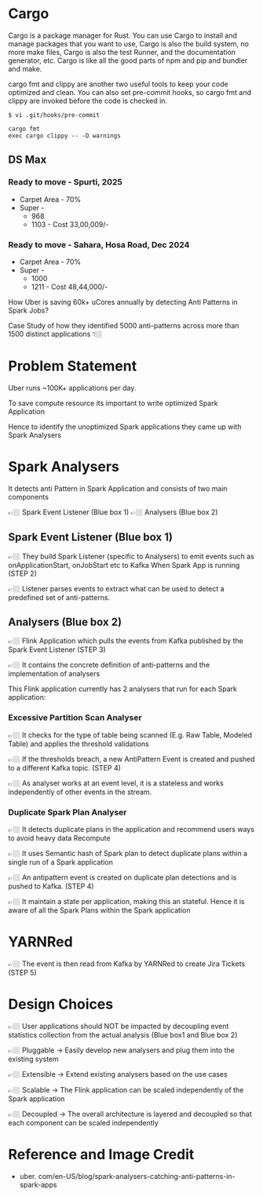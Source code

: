 # Cargo
Cargo is a package manager for Rust. You can use Cargo to install and manage packages that you want to use, Cargo is also the build system, no more make files, Cargo is also the test Runner, and the documentation generator, etc. Cargo is like all the good parts of npm and pip and bundler and make.

cargo fmt and clippy are another two useful tools to keep your code optimized and clean. You can also set pre-commit hooks, so cargo fmt and clippy are invoked before the code is checked in.

```shell
$ vi .git/hooks/pre-commit

cargo fmt
exec cargo clippy -- -D warnings
```


## DS Max
### Ready to move - Spurti, 2025
* Carpet Area - 70%
* Super - 
  * 968
  * 1103 - Cost 33,00,009/-

### Ready to move - Sahara, Hosa Road, Dec 2024
* Carpet Area - 70%
* Super - 
  * 1000
  * 1211 - Cost 48,44,000/-

How Uber is saving 60k+ uCores annually by detecting Anti Patterns in Spark Jobs?

Case Study of how they identified 5000 anti-patterns across more than 1500 distinct applications 👇🏼

# Problem Statement

Uber runs ~100K+ applications per day.

To save compute resource its important to write optimized Spark Application

Hence to identify the unoptimized Spark applications they came up with Spark Analysers

# Spark Analysers
It detects anti Pattern in Spark Application and consists of two main components

👉🏼 Spark Event Listener (Blue box 1)
👉🏼 Analysers (Blue box 2)

## Spark Event Listener (Blue box 1)

👉🏼 They build Spark Listener (specific to Analysers) to emit events such as onApplicationStart, onJobStart etc to Kafka When Spark App is running (STEP 2)

👉🏼 Listener parses events to extract what can be used to detect a predefined set of anti-patterns.

## Analysers (Blue box 2)
👉🏼 Flink Application which pulls the events from Kafka published by the Spark Event Listener (STEP 3)

👉🏼 It contains the concrete definition of anti-patterns and the implementation of analysers

This Flink application currently has 2 analysers that run for each Spark application:

### Excessive Partition Scan Analyser
👉🏼 It checks for the type of table being scanned (E.g. Raw Table, Modeled Table) and applies the threshold validations

👉🏼 If the thresholds breach, a new AntiPattern Event is created and pushed to a different Kafka topic. (STEP 4)

👉🏼 As analyser works at an event level, it is a stateless and works independently of other events in the stream.

### Duplicate Spark Plan Analyser
👉🏼 It detects duplicate plans in the application and recommend users ways to avoid heavy data Recompute

👉🏼 It uses Semantic hash of Spark plan to detect duplicate plans within a single run of a Spark application

👉🏼 An antipattern event is created on duplicate plan detections and is pushed to Kafka. (STEP 4)

👉🏼 It maintain a state per application, making this an stateful. Hence it is aware of all the Spark Plans within the Spark application

# YARNRed
👉🏼 The event is then read from Kafka by YARNRed to create Jira Tickets (STEP 5)

# Design Choices
👉🏼 User applications should NOT be impacted by decoupling event statistics collection from the actual analysis (Blue box1 and Blue box 2)

👉🏼 Pluggable → Easily develop new analysers and plug them into the existing system

👉🏼 Extensible → Extend existing analysers based on the use cases

👉🏼 Scalable → The Flink application can be scaled independently of the Spark application

👉🏼 Decoupled → The overall architecture is layered and decoupled so that each component can be scaled independently

# Reference and Image Credit
- uber. com/en-US/blog/spark-analysers-catching-anti-patterns-in-spark-apps
